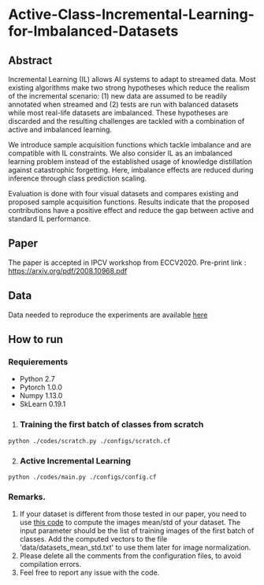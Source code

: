 # Active-Class-Incremental-Learning-for-Imbalanced-Datasets
## Abstract
Incremental Learning (IL) allows AI systems to adapt to streamed data.
Most existing algorithms make two strong hypotheses which reduce the realism of the incremental scenario: (1) new data are assumed to be readily annotated when streamed and (2) tests are run with balanced datasets while most real-life datasets are imbalanced.
These hypotheses are discarded and the resulting challenges are tackled with a combination of active and imbalanced learning.

We introduce sample acquisition functions which tackle imbalance and are compatible with IL constraints.
We also consider IL as an imbalanced learning problem instead of the established usage of knowledge distillation against catastrophic forgetting.
Here, imbalance effects are reduced during inference through class prediction scaling.

Evaluation is done with four visual datasets and compares existing and proposed sample acquisition functions.
Results indicate that the proposed contributions have a positive effect and reduce the gap between active and standard IL performance.


## Paper
The paper is accepted in IPCV workshop from ECCV2020. Pre-print link : https://arxiv.org/pdf/2008.10968.pdf

## Data

Data needed to reproduce the experiments are available [here](https://drive.google.com/drive/folders/1HDbXAsvqRtZqwryXo9YveFsrE16lj_xv?usp=sharing)


## How to run

### Requierements
* Python 2.7
* Pytorch 1.0.0
* Numpy 1.13.0
* SkLearn 0.19.1


1. ### Training the first batch of classes from scratch

```
python ./codes/scratch.py ./configs/scratch.cf
```


2. ### Active Incremental Learning

```
python ./codes/main.py ./configs/config.cf
```


### Remarks. 
1. If your dataset is different from those tested in our paper, you need to use [this code](https://github.com/EdenBelouadah/class-incremental-learning/blob/master/deesil/codes/utils/compute_images_mean_std.py) to compute the images mean/std of your dataset. The input parameter should be the list of training images of the first batch of classes. Add the computed vectors to the file 'data/datasets_mean_std.txt' to use them later for image normalization.
2. Please delete all the comments from the configuration files, to avoid compilation errors. 
3. Feel free to report any issue with the code.
